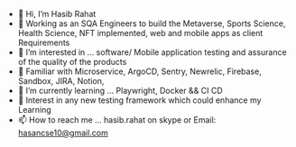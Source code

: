 - 👋 Hi, I’m Hasib Rahat
- 👀 Working as an SQA Engineers to build the Metaverse, Sports Science, Health Science, NFT implemented, web and mobile apps as client Requirements
- 👀 I’m interested in ... software/ Mobile application testing and assurance of the quality of the products
- 👀 Familiar with Microservice, ArgoCD, Sentry, Newrelic, Firebase, Sandbox, JIRA, Notion,
- 🌱 I’m currently learning ... Playwright, Docker && CI CD
- 💞️ Interest in any new testing framework which could enhance my Learning
- 📫 How to reach me ... hasib.rahat on skype or Email: hasancse10@gmail.com

<!---
hasibrahat10/hasibrahat10 is a ✨ special ✨ repository because its `README.md` (this file) appears on your GitHub profile.
You can click the Preview link to take a look at your changes.
--->
